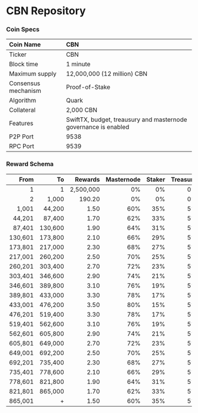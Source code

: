 # CBN Repository

### Coin Specs

Coin Name | CBN
:--- | :---
Ticker | CBN
Block time | 1 minute
Maximum supply | 12,000,000 (12 million) CBN
Consensus mechanism | Proof-of-Stake
Algorithm | Quark
Collateral | 2,000 CBN
Features | SwiftTX, budget, treausury and masternode governance is enabled
P2P Port | 9538
RPC Port | 9539

### Reward Schema

From | To | Rewards | Masternode | Staker | Treasury
---: | ---: | ---: | ---: | ---: | ---:
1 | 1 | 2,500,000 | 0% | 0% | 0%
2 | 1,000 | 190.20 | 0% | 0% | 0%
1,001 | 44,200 | 1.50 | 60% | 35% | 5%
44,201 | 87,400 | 1.70 | 62% | 33% | 5%
87,401 | 130,600 | 1.90 | 64% | 31% | 5%
130,601 | 173,800 | 2.10 | 66% | 29% | 5%
173,801 | 217,000 | 2.30 | 68% | 27% | 5%
217,001 | 260,200 | 2.50 | 70% | 25% | 5%
260,201 | 303,400 | 2.70 | 72% | 23% | 5%
303,401 | 346,600 | 2.90 | 74% | 21% | 5%
346,601 | 389,800 | 3.10 | 76% | 19% | 5%
389,801 | 433,000 | 3.30 | 78% | 17% | 5%
433,001 | 476,200 | 3.50 | 80% | 15% | 5%
476,201 | 519,400 | 3.30 | 78% | 17% | 5%
519,401 | 562,600 | 3.10 | 76% | 19% | 5%
562,601 | 605,800 | 2.90 | 74% | 21% | 5%
605,801 | 649,000 | 2.70 | 72% | 23% | 5%
649,001 | 692,200 | 2.50 | 70% | 25% | 5%
692,201 | 735,400 | 2.30 | 68% | 27% | 5%
735,401 | 778,600 | 2.10 | 66% | 29% | 5%
778,601 | 821,800 | 1.90 | 64% | 31% | 5%
821,801 | 865,000 | 1.70 | 62% | 33% | 5%
865,001 | + | 1.50 | 60% | 35% | 5%

